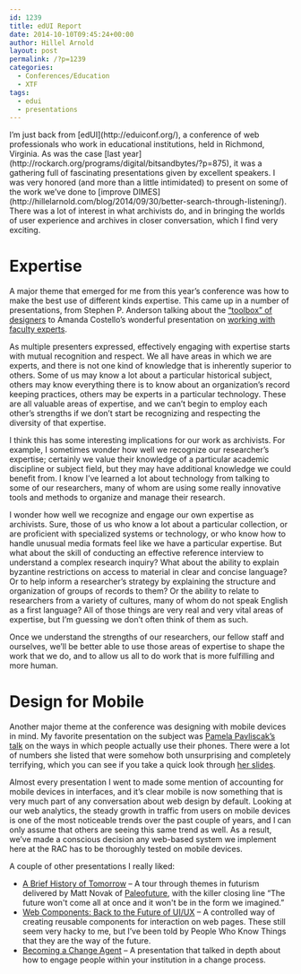 ```yaml
---
id: 1239
title: edUI Report
date: 2014-10-10T09:45:24+00:00
author: Hillel Arnold
layout: post
permalink: /?p=1239
categories:
  - Conferences/Education
  - XTF
tags:
  - edui
  - presentations
---
```

<div>
  <p>
    I’m just back from [edUI](http://eduiconf.org/), a conference of web professionals who work in educational institutions, held in Richmond, Virginia. As was the case [last year](http://rockarch.org/programs/digital/bitsandbytes/?p=875), it was a gathering full of fascinating presentations given by excellent speakers. I was very honored (and more than a little intimidated) to present on some of the work we’ve done to [improve DIMES](http://hillelarnold.com/blog/2014/09/30/better-search-through-listening/). There was a lot of interest in what archivists do, and in bringing the worlds of user experience and archives in closer conversation, which I find very exciting.<!--more-->
  </p>
</div>

# Expertise

A major theme that emerged for me from this year’s conference was how to make the best use of different kinds expertise. This came up in a number of presentations, from Stephen P. Anderson talking about the [“toolbox” of designers](http://eduiconf.org/sessions/edui_told/) to Amanda Costello’s wonderful presentation on [working with faculty experts](http://eduiconf.org/sessions/edui_faculty/).

As multiple presenters expressed, effectively engaging with expertise starts with mutual recognition and respect. We all have areas in which we are experts, and there is not one kind of knowledge that is inherently superior to others. Some of us may know a lot about a particular historical subject, others may know everything there is to know about an organization’s record keeping practices, others may be experts in a particular technology. These are all valuable areas of expertise, and we can’t begin to employ each other’s strengths if we don’t start be recognizing and respecting the diversity of that expertise.

I think this has some interesting implications for our work as archivists. For example, I sometimes wonder how well we recognize our researcher’s expertise; certainly we value their knowledge of a particular academic discipline or subject field, but they may have additional knowledge we could benefit from. I know I’ve learned a lot about technology from talking to some of our researchers, many of whom are using some really innovative tools and methods to organize and manage their research.

I wonder how well we recognize and engage our own expertise as archivists. Sure, those of us who know a lot about a particular collection, or are proficient with specialized systems or technology, or who know how to handle unusual media formats feel like we have a particular expertise. But what about the skill of conducting an effective reference interview to understand a complex research inquiry? What about the ability to explain byzantine restrictions on access to material in clear and concise language? Or to help inform a researcher’s strategy by explaining the structure and organization of groups of records to them? Or the ability to relate to researchers from a variety of cultures, many of whom do not speak English as a first language? All of those things are very real and very vital areas of expertise, but I’m guessing we don’t often think of them as such.

Once we understand the strengths of our researchers, our fellow staff and ourselves, we’ll be better able to use those areas of expertise to shape the work that we do, and to allow us all to do work that is more fulfilling and more human.

# Design for Mobile

Another major theme at the conference was designing with mobile devices in mind. My favorite presentation on the subject was [Pamela Pavliscak’s talk](http://eduiconf.org/sessions/edui_devices/) on the ways in which people actually use their phones. There were a lot of numbers she listed that were somehow both unsurprising and completely terrifying, which you can see if you take a quick look through [her slides](http://www.slideshare.net/PamelaPavliscak/left-to-their-own-devices-the-real-mobile-experience-38770720).

Almost every presentation I went to made some mention of accounting for mobile devices in interfaces, and it’s clear mobile is now something that is very much part of any conversation about web design by default. Looking at our web analytics, the steady growth in traffic from users on mobile devices is one of the most noticeable trends over the past couple of years, and I can only assume that others are seeing this same trend as well. As a result, we’ve made a conscious decision any web-based system we implement here at the RAC has to be thoroughly tested on mobile devices.

A couple of other presentations I really liked:

  * [A Brief History of Tomorrow](http://eduiconf.org/sessions/edui_tomorrow/) – A tour through themes in futurism delivered by Matt Novak of [Paleofuture](http://paleofuture.gizmodo.com/), with the killer closing line “The future won't come all at once and it won't be in the form we imagined.”
  * [Web Components: Back to the Future of UI/UX](http://eduiconf.org/sessions/edui_back2future/) – A controlled way of creating reusable components for interaction on web pages. These still seem very hacky to me, but I’ve been told by People Who Know Things that they are the way of the future.
  * [Becoming a Change Agent](http://eduiconf.org/sessions/edui_change/) – A presentation that talked in depth about how to engage people within your institution in a change process.
